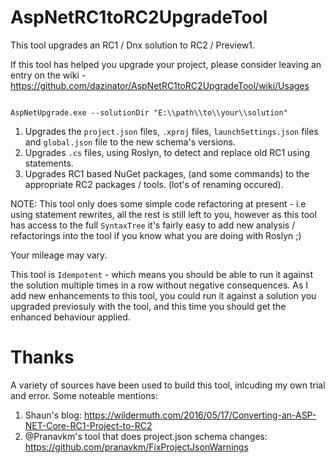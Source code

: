 # AspNetRC1toRC2UpgradeTool

This tool upgrades an RC1 / Dnx solution to RC2 / Preview1.

If this tool has helped you upgrade your project, please consider leaving an entry on the wiki - https://github.com/dazinator/AspNetRC1toRC2UpgradeTool/wiki/Usages


```

AspNetUpgrade.exe --solutionDir "E:\\path\\to\\your\\solution"

```


1. Upgrades the `project.json` files, `.xproj` files, `launchSettings.json` files and  `global.json` file to the new schema's versions.
2. Upgrades `.cs` files, using Roslyn, to detect and replace old RC1 using statements. 
3. Upgrades RC1 based NuGet packages, (and some commands) to the appropriate RC2 packages / tools. (lot's of renaming occured).

NOTE: This tool only does some simple code refactoring at present - i.e using statement rewrites, all the rest is still left to you, however as this tool has access to the full `SyntaxTree` it's fairly easy to add new analysis / refactorings into the tool if you know what you are doing with Roslyn ;)

Your mileage may vary.

This tool is `Idempotent` - which means you should be able to run it against the solution multiple times in a row without negative consequences. As I add new enhancements to this tool, you could run it against a solution you upgraded previosuly with the tool, and this time you should get the enhanced behaviour applied.

# Thanks

A variety of sources have been used to build this tool, inlcuding my own trial and error. Some noteable mentions:

1. Shaun's blog: https://wildermuth.com/2016/05/17/Converting-an-ASP-NET-Core-RC1-Project-to-RC2
2. @Pranavkm's tool that does project.json schema changes: https://github.com/pranavkm/FixProjectJsonWarnings


